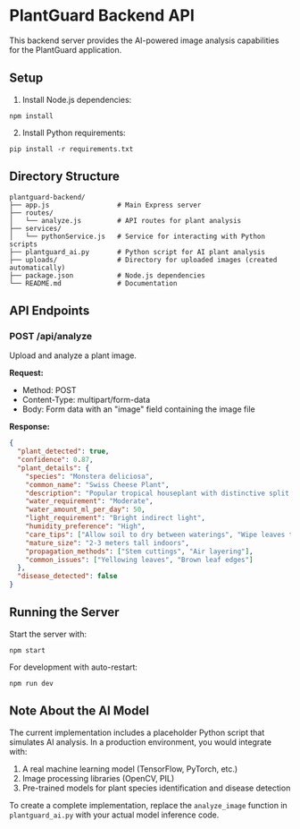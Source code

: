 
# PlantGuard Backend API

This backend server provides the AI-powered image analysis capabilities for the PlantGuard application.

## Setup

1. Install Node.js dependencies:
```
npm install
```

2. Install Python requirements:
```
pip install -r requirements.txt
```

## Directory Structure

```
plantguard-backend/
├── app.js                 # Main Express server
├── routes/
│   └── analyze.js         # API routes for plant analysis
├── services/
│   └── pythonService.js   # Service for interacting with Python scripts
├── plantguard_ai.py       # Python script for AI plant analysis
├── uploads/               # Directory for uploaded images (created automatically)
├── package.json           # Node.js dependencies
└── README.md              # Documentation
```

## API Endpoints

### POST /api/analyze
Upload and analyze a plant image.

**Request:**
- Method: POST
- Content-Type: multipart/form-data
- Body: Form data with an "image" field containing the image file

**Response:**
```json
{
  "plant_detected": true,
  "confidence": 0.87,
  "plant_details": {
    "species": "Monstera deliciosa",
    "common_name": "Swiss Cheese Plant",
    "description": "Popular tropical houseplant with distinctive split leaves",
    "water_requirement": "Moderate",
    "water_amount_ml_per_day": 50,
    "light_requirement": "Bright indirect light",
    "humidity_preference": "High",
    "care_tips": ["Allow soil to dry between waterings", "Wipe leaves to remove dust"],
    "mature_size": "2-3 meters tall indoors",
    "propagation_methods": ["Stem cuttings", "Air layering"],
    "common_issues": ["Yellowing leaves", "Brown leaf edges"]
  },
  "disease_detected": false
}
```

## Running the Server

Start the server with:
```
npm start
```

For development with auto-restart:
```
npm run dev
```

## Note About the AI Model

The current implementation includes a placeholder Python script that simulates AI analysis. In a production environment, you would integrate with:

1. A real machine learning model (TensorFlow, PyTorch, etc.)
2. Image processing libraries (OpenCV, PIL)
3. Pre-trained models for plant species identification and disease detection

To create a complete implementation, replace the `analyze_image` function in `plantguard_ai.py` with your actual model inference code.
